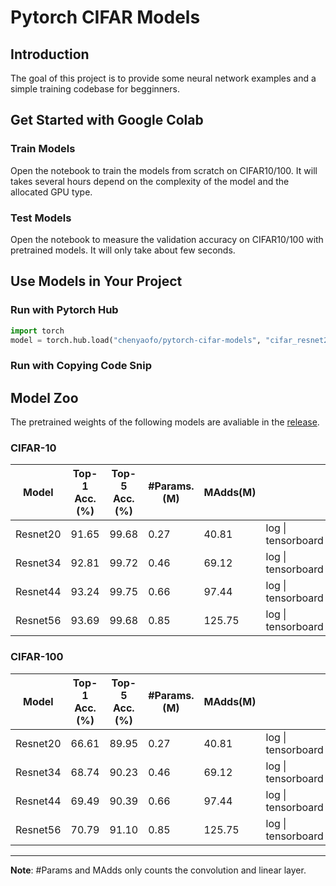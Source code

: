 # Pytorch CIFAR Models

## Introduction

The goal of this project is to provide some neural network examples and a simple training codebase for begginners.

## Get Started with Google Colab

### Train Models

Open the notebook to train the models from scratch on CIFAR10/100.
It will takes several hours depend on the complexity of the model and the allocated GPU type.

### Test Models

Open the notebook to measure the validation accuracy on CIFAR10/100 with pretrained models.
It will only take about few seconds.

## Use Models in Your Project

### Run with Pytorch Hub

``` python
import torch
model = torch.hub.load("chenyaofo/pytorch-cifar-models", "cifar_resnet20")
```

### Run with Copying Code Snip


## Model Zoo

The pretrained weights of the following models are avaliable in the [release](https://github.com/chenyaofo/pytorch-cifar-models/releases).

### CIFAR-10

|  Model   |  Top-1 Acc.(%) | Top-5 Acc.(%) | #Params.(M) | MAdds(M) |                    |
|----------|----------------|---------------|-------------|----------|--------------------|
| Resnet20 | 91.65          | 99.68         | 0.27        | 40.81    | log \| tensorboard |
| Resnet34 | 92.81          | 99.72         | 0.46        | 69.12    | log \| tensorboard |
| Resnet44 | 93.24          | 99.75         | 0.66        | 97.44    | log \| tensorboard |
| Resnet56 | 93.69          | 99.68         | 0.85        | 125.75   | log \| tensorboard |

### CIFAR-100

|  Model   |  Top-1 Acc.(%) | Top-5 Acc.(%) | #Params.(M) | MAdds(M) |                    |
|----------|----------------|---------------|-------------|----------|--------------------|
| Resnet20 | 66.61          | 89.95         | 0.27        | 40.81    | log \| tensorboard |
| Resnet34 | 68.74          | 90.23         | 0.46        | 69.12    | log \| tensorboard |
| Resnet44 | 69.49          | 90.39         | 0.66        | 97.44    | log \| tensorboard |
| Resnet56 | 70.79          | 91.10         | 0.85        | 125.75   | log \| tensorboard |

---

**Note**: #Params and MAdds only counts the convolution and linear layer.


